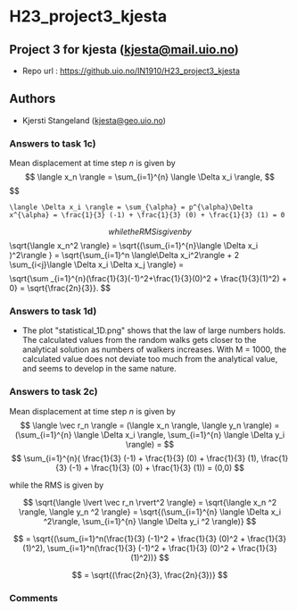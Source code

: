 # H23_project3_kjesta
## Project 3 for kjesta (kjesta@mail.uio.no)

- Repo url : https://github.uio.no/IN1910/H23_project3_kjesta

## Authors

- Kjersti Stangeland (kjesta@geo.uio.no)

### Answers to task 1c)
Mean displacement at time step $n$ is given by
$$
    \langle x_n \rangle = \sum_{i=1}^{n} \langle \Delta x_i \rangle,
$$
$$

    \langle \Delta x_i \rangle = \sum_{\alpha} = p^{\alpha}\Delta x^{\alpha} = \frac{1}{3} (-1) + \frac{1}{3} (0) + \frac{1}{3} (1) = 0
$$
while the RMS is given by
$$
     \sqrt{\langle x_n^2 \rangle} = \sqrt{(\sum_{i=1}^{n}\langle \Delta x_i )^2\rangle } = \sqrt{\sum_{i=1}^n \langle\Delta x_i^2\rangle + 2 \sum_{i<j}\langle \Delta x_i  \Delta x_j \rangle} =
$$
$$ 
      \sqrt{\sum _{i=1}^{n}(\frac{1}{3}(-1)^2+\frac{1}{3}(0)^2 + \frac{1}{3}(1)^2) + 0} = \sqrt{\frac{2n}{3}}.
$$

### Answers to task 1d)
- The plot "statistical_1D.png" shows that the law of large numbers holds. The calculated values from the random walks gets closer to the analytical solution as numbers of walkers increases. With M = 1000, the calculated value does not deviate too much from the analytical value, and seems to develop in the same nature.

### Answers to task 2c)
Mean displacement at time step $n$ is given by
$$
\langle \vec r_n \rangle = (\langle x_n \rangle, \langle y_n \rangle) = (\sum_{i=1}^{n} \langle \Delta x_i \rangle, \sum_{i=1}^{n} \langle \Delta y_i \rangle) =
$$
$$ \sum_{i=1}^{n}( \frac{1}{3} (-1) + \frac{1}{3} (0) + \frac{1}{3} (1),  \frac{1}{3} (-1) + \frac{1}{3} (0) + \frac{1}{3} (1)) = (0,0)
$$

while the RMS is given by

$$
\sqrt{\langle \lvert \vec r_n \rvert^2 \rangle} = \sqrt{\langle x_n ^2 \rangle, \langle y_n ^2 \rangle} = \sqrt{(\sum_{i=1}^{n} \langle \Delta x_i ^2\rangle, \sum_{i=1}^{n} \langle \Delta y_i ^2 \rangle)} 
$$

$$
= \sqrt{(\sum_{i=1}^n(\frac{1}{3} (-1)^2 + \frac{1}{3} (0)^2 + \frac{1}{3} (1)^2),  \sum_{i=1}^n(\frac{1}{3} (-1)^2 + \frac{1}{3} (0)^2 + \frac{1}{3} (1)^2))}
$$

$$
= \sqrt{(\frac{2n}{3}, \frac{2n}{3})}
$$


### Comments